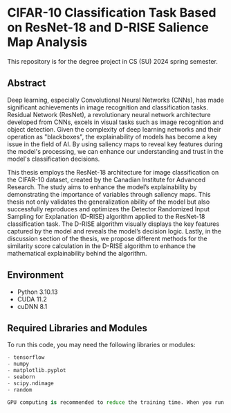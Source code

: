 # CIFAR-10 Classification Task Based on ResNet-18 and D-RISE Salience Map Analysis

This repository is for the degree project in CS (SU) 2024 spring semester.

## Abstract

Deep learning, especially Convolutional Neural Networks (CNNs), has made significant achievements in image recognition and classification tasks. Residual Network (ResNet), a revolutionary neural network architecture developed from CNNs, excels in visual tasks such as image recognition and object detection. Given the complexity of deep learning networks and their operation as "blackboxes", the explainability of models has become a key issue in the field of AI. By using saliency maps to reveal key features during the model's processing, we can enhance our understanding and trust in the model's classification decisions.

This thesis employs the ResNet-18 architecture for image classification on the CIFAR-10 dataset, created by the Canadian Institute for Advanced Research. The study aims to enhance the model’s explainability by demonstrating the importance of variables through saliency maps. This thesis not only validates the generalization ability of the model but also successfully reproduces and optimizes the Detector Randomized Input Sampling for Explanation (D-RISE) algorithm applied to the ResNet-18 classification task. The D-RISE algorithm visually displays the key features captured by the model and reveals the model’s decision logic. Lastly, in the discussion section of the thesis, we propose different methods for the similarity score calculation in the D-RISE algorithm to enhance the mathematical explainability behind the algorithm.

## Environment

- Python 3.10.13
- CUDA 11.2
- cuDNN 8.1

## Required Libraries and Modules

To run this code, you may need the following libraries or modules:

```python
- tensorflow
- numpy
- matplotlib.pyplot
- seaborn
- scipy.ndimage
- random

GPU computing is recommended to reduce the training time. When you run this code, you only need to run it in your IDE (e.g., Spyder), and the plots will be shown in the plot window in Spyder.
